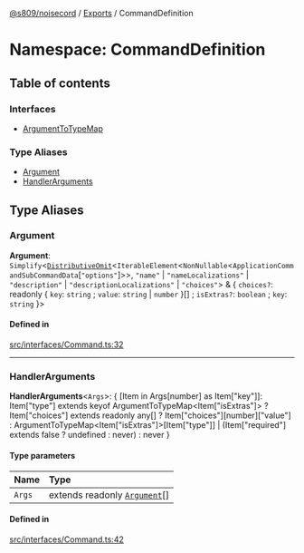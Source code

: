 [@s809/noisecord](../README.md) / [Exports](../modules.md) / CommandDefinition

# Namespace: CommandDefinition

## Table of contents

### Interfaces

- [ArgumentToTypeMap](../interfaces/CommandDefinition.ArgumentToTypeMap.md)

### Type Aliases

- [Argument](CommandDefinition.md#argument)
- [HandlerArguments](CommandDefinition.md#handlerarguments)

## Type Aliases

### Argument

 **Argument**: `Simplify`<[`DistributiveOmit`](../modules.md#distributiveomit)<`IterableElement`<`NonNullable`<`ApplicationCommandSubCommandData`[``"options"``]\>\>, ``"name"`` \| ``"nameLocalizations"`` \| ``"description"`` \| ``"descriptionLocalizations"`` \| ``"choices"``\> & { `choices?`: readonly { `key`: `string` ; `value`: `string` \| `number`  }[] ; `isExtras?`: `boolean` ; `key`: `string`  }\>

#### Defined in

[src/interfaces/Command.ts:32](https://github.com/s809/noisecord/blob/b944b1f/src/interfaces/Command.ts#L32)

___

### HandlerArguments

 **HandlerArguments**<`Args`\>: { [Item in Args[number] as Item["key"]]: Item["type"] extends keyof ArgumentToTypeMap<Item["isExtras"]\> ? Item["choices"] extends readonly any[] ? Item["choices"][number]["value"] : ArgumentToTypeMap<Item["isExtras"]\>[Item["type"]] \| (Item["required"] extends false ? undefined : never) : never }

#### Type parameters

| Name | Type |
| :------ | :------ |
| `Args` | extends readonly [`Argument`](CommandDefinition.md#argument)[] |

#### Defined in

[src/interfaces/Command.ts:42](https://github.com/s809/noisecord/blob/b944b1f/src/interfaces/Command.ts#L42)
